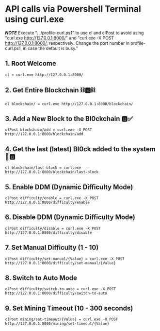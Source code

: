 # API calls via Powershell Terminal using curl.exe

**_NOTE_** Execute ". ./profile-curl.ps1" to use cl and clPost to avoid using "curl.exe http://127.0.0.1:8000/" and "curl.exe -X POST http://127.0.0.1:8000/, respectively. Change the port number in profile-curl.ps1, in case the default is busy."


## 1. Root Welcome 
`cl = curl.exe http://127.0.0.1:8000/`

## 2. Get Entire Blockchain ⛓️🅱️⛓️
`cl blockchain/ = curl.exe http://127.0.0.1:8000/blockchain/`

## 3. Add a New Block to the Bl0ckchain 🅱️✅
`clPost blockchain/add = curl.exe -X POST http://127.0.0.1:8000/blockchain/add`

## 4. Get the last (latest) Bl0ck added to the system 🔗🅱️
`cl blockchain/last-block = curl.exe http://127.0.0.1:8000/blockchain/last-block`

## 5. Enable DDM (Dynamic Difficulty Mode)
`clPost difficulty/enable = curl.exe -X POST http://127.0.0.1:8000/difficulty/enable`

## 6. Disable DDM (Dynamic Difficulty Mode)
`clPost difficulty/disable = curl.exe -X POST http://127.0.0.1:8000/difficulty/disable`

## 7. Set Manual Difficulty (1 - 10)
`clPost difficulty/set-manual/{Value} = curl.exe -X POST http://127.0.0.1:8000/difficulty/set-manual/{Value}`

## 8. Switch to Auto Mode
`clPost difficulty/switch-to-auto = curl.exe -X POST http://127.0.0.1:8000/difficulty/switch-to-auto`

## 9. Set Mining Timeout (10 - 300 seconds)

`clPost mining/set-timeout/{Value} = curl.exe -X POST http://127.0.0.1:8000/mining/set-timeout/{Value}`